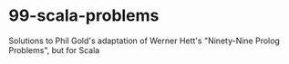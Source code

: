 # 99-scala-problems
 Solutions to Phil Gold's adaptation of Werner Hett's "Ninety-Nine Prolog Problems", but for Scala
